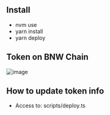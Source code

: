 ## Install
- nvm use
- yarn install
- yarn deploy

## Token on BNW Chain
![image](https://github.com/user-attachments/assets/ce2997ee-dced-4c64-a986-6acff6d3f9d2)


## How to update token info
- Access to: scripts/deploy.ts